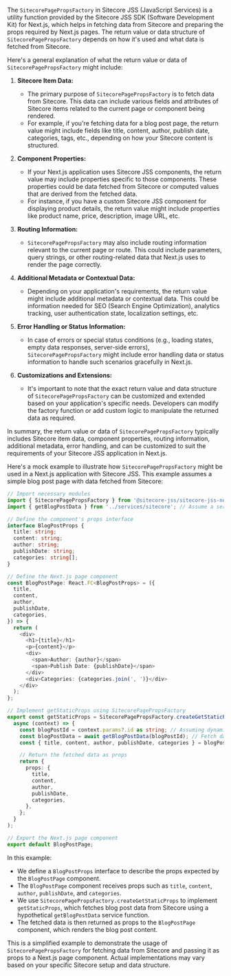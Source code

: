 The `SitecorePagePropsFactory` in Sitecore JSS (JavaScript Services) is a utility function provided by the Sitecore JSS SDK (Software Development Kit) for Next.js, which helps in fetching data from Sitecore and preparing the props required by Next.js pages. The return value or data structure of `SitecorePagePropsFactory` depends on how it's used and what data is fetched from Sitecore.

Here's a general explanation of what the return value or data of `SitecorePagePropsFactory` might include:

1. **Sitecore Item Data:**

   - The primary purpose of `SitecorePagePropsFactory` is to fetch data from Sitecore. This data can include various fields and attributes of Sitecore items related to the current page or component being rendered.
   - For example, if you're fetching data for a blog post page, the return value might include fields like title, content, author, publish date, categories, tags, etc., depending on how your Sitecore content is structured.

2. **Component Properties:**

   - If your Next.js application uses Sitecore JSS components, the return value may include properties specific to those components. These properties could be data fetched from Sitecore or computed values that are derived from the fetched data.
   - For instance, if you have a custom Sitecore JSS component for displaying product details, the return value might include properties like product name, price, description, image URL, etc.

3. **Routing Information:**

   - `SitecorePagePropsFactory` may also include routing information relevant to the current page or route. This could include parameters, query strings, or other routing-related data that Next.js uses to render the page correctly.

4. **Additional Metadata or Contextual Data:**

   - Depending on your application's requirements, the return value might include additional metadata or contextual data. This could be information needed for SEO (Search Engine Optimization), analytics tracking, user authentication state, localization settings, etc.

5. **Error Handling or Status Information:**

   - In case of errors or special status conditions (e.g., loading states, empty data responses, server-side errors), `SitecorePagePropsFactory` might include error handling data or status information to handle such scenarios gracefully in Next.js.

6. **Customizations and Extensions:**
   - It's important to note that the exact return value and data structure of `SitecorePagePropsFactory` can be customized and extended based on your application's specific needs. Developers can modify the factory function or add custom logic to manipulate the returned data as required.

In summary, the return value or data of `SitecorePagePropsFactory` typically includes Sitecore item data, component properties, routing information, additional metadata, error handling, and can be customized to suit the requirements of your Sitecore JSS application in Next.js.

Here's a mock example to illustrate how `SitecorePagePropsFactory` might be used in a Next.js application with Sitecore JSS. This example assumes a simple blog post page with data fetched from Sitecore:

```typescript
// Import necessary modules
import { SitecorePagePropsFactory } from '@sitecore-jss/sitecore-jss-nextjs';
import { getBlogPostData } from '../services/sitecore'; // Assume a service function to fetch data from Sitecore

// Define the component's props interface
interface BlogPostProps {
  title: string;
  content: string;
  author: string;
  publishDate: string;
  categories: string[];
}

// Define the Next.js page component
const BlogPostPage: React.FC<BlogPostProps> = ({
  title,
  content,
  author,
  publishDate,
  categories,
}) => {
  return (
    <div>
      <h1>{title}</h1>
      <p>{content}</p>
      <div>
        <span>Author: {author}</span>
        <span>Publish Date: {publishDate}</span>
      </div>
      <div>Categories: {categories.join(', ')}</div>
    </div>
  );
};

// Implement getStaticProps using SitecorePagePropsFactory
export const getStaticProps = SitecorePagePropsFactory.createGetStaticProps<BlogPostProps>(
  async (context) => {
    const blogPostId = context.params?.id as string; // Assuming dynamic route parameter
    const blogPostData = await getBlogPostData(blogPostId); // Fetch data from Sitecore
    const { title, content, author, publishDate, categories } = blogPostData;

    // Return the fetched data as props
    return {
      props: {
        title,
        content,
        author,
        publishDate,
        categories,
      },
    };
  }
);

// Export the Next.js page component
export default BlogPostPage;
```

In this example:

- We define a `BlogPostProps` interface to describe the props expected by the `BlogPostPage` component.
- The `BlogPostPage` component receives props such as `title`, `content`, `author`, `publishDate`, and `categories`.
- We use `SitecorePagePropsFactory.createGetStaticProps` to implement `getStaticProps`, which fetches blog post data from Sitecore using a hypothetical `getBlogPostData` service function.
- The fetched data is then returned as props to the `BlogPostPage` component, which renders the blog post content.

This is a simplified example to demonstrate the usage of `SitecorePagePropsFactory` for fetching data from Sitecore and passing it as props to a Next.js page component. Actual implementations may vary based on your specific Sitecore setup and data structure.
